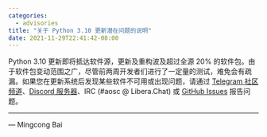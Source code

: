 ```yaml
---
categories:
  - advisories
title: "关于 Python 3.10 更新潜在问题的说明"
date: 2021-11-29T22:41:42-08:00
---
```


Python 3.10 更新即将抵达软件源，更新及重构波及超过全源 20% 的软件包。由于软件包变动范围之广，尽管前两周开发者们进行了一定量的测试，难免会有疏漏。如果您在更新系统后发现某些软件不可用或出现问题，请通过 [Telegram 社区频道](https://t.me/+QVkNCQXYd_kAOMTX)、[Discord 服务器](https://discord.gg/VYPHgt9)、IRC (#aosc @ Libera.Chat) 或 [GitHub Issues](https://github.com/AOSC-Dev/aosc-os-abbs/issues/new?assignees=&labels=&template=bug-report.yml) 报告问题。

---

— Mingcong Bai
